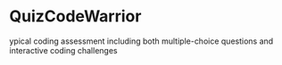 # QuizCodeWarrior
ypical coding assessment including both multiple-choice questions and interactive coding challenges
